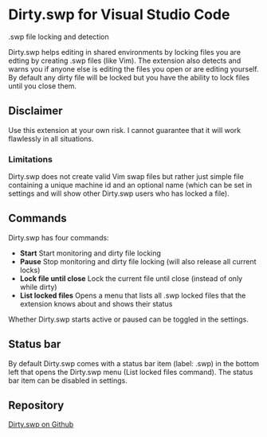 # Dirty.swp for Visual Studio Code

.swp file locking and detection

Dirty.swp helps editing in shared environments by locking files you are edting by creating .swp files (like Vim). 
The extension also detects and warns you if anyone else is editing the files you open or are editing yourself. 
By default any dirty file will be locked but you have the ability to lock files until you close them.

## Disclaimer
Use this extension at your own risk. I cannot guarantee that it will work flawlessly in all situations.

### Limitations
Dirty.swp does not create valid Vim swap files but rather just simple file containing a unique machine id and an optional name (which can be set in settings and will show other Dirty.swp users who has locked a file).

## Commands
Dirty.swp has four commands:

* __Start__ Start monitoring and dirty file locking
* __Pause__ Stop monitoring and dirty file locking (will also release all current locks)
* __Lock file until close__ Lock the current file until close (instead of only while dirty)
* __List locked files__ Opens a menu that lists all .swp locked files that the extension knows about and shows their status

Whether Dirty.swp starts active or paused can be toggled in the settings.

## Status bar
By default Dirty.swp comes with a status bar item (label: .swp) in the bottom left that opens the Dirty.swp menu (List locked files command).
The status bar item can be disabled in settings.

## Repository
[Dirty.swp on Github](https://github.com/forsling/Dirty-swp)